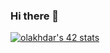 ### Hi there 👋

<a href="https://github.com/JaeSeoKim/badge42"><img src="https://badge42.vercel.app/api/v2/cl26mf1se001109mkkt3wehhc/stats?cursusId=21&coalitionId=78" alt="olakhdar's 42 stats" /></a>
<!--
**oussamalakhdar/oussamalakhdar** is a ✨ _special_ ✨ repository because its `README.md` (this file) appears on your GitHub profile.

Here are some ideas to get you started:

- 🔭 I’m currently working on ...
- 🌱 I’m currently learning ...
- 👯 I’m looking to collaborate on ...
- 🤔 I’m looking for help with ...
- 💬 Ask me about ...
- 📫 How to reach me: ...
- 😄 Pronouns: ...
- ⚡ Fun fact: ...
-->

